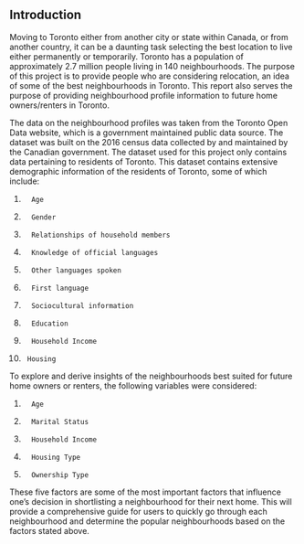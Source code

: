 ## Introduction

Moving to Toronto either from another city or state within Canada, or from another country, it can be a daunting task selecting the best location to live either permanently or temporarily. 
Toronto has a population of approximately 2.7 million people living in 140 neighbourhoods. The purpose of this project is to provide people who are considering relocation, an idea of some of the best neighbourhoods in Toronto. 
This report also serves the purpose of providing neighbourhood profile information to future home owners/renters in Toronto.

The data on the neighbourhood profiles was taken from the Toronto Open Data website, which is a government maintained public data source.
The dataset was built on the 2016 census data collected by and maintained by the Canadian government. 
The dataset used for this project only contains data pertaining to residents of Toronto. 
This dataset contains extensive demographic information of the residents of Toronto, some of which include:
1.       Age 
2.       Gender 
3.       Relationships of household members 
4.       Knowledge of official languages 
5.       Other languages spoken 
6.       First language 
7.       Sociocultural information 
8.       Education 
9.       Household Income 
10.      Housing 
To explore and derive insights of the neighbourhoods best suited for future home owners or renters, the following variables were considered: 
1.       Age 
2.       Marital Status 
3.       Household Income 
4.       Housing Type 
5.       Ownership Type 
  
These five factors are some of the most important factors that influence one’s decision in shortlisting a neighbourhood for their next home. 
This will provide a comprehensive guide for users to quickly go through each neighbourhood and determine the popular neighbourhoods based on the factors stated above. 
